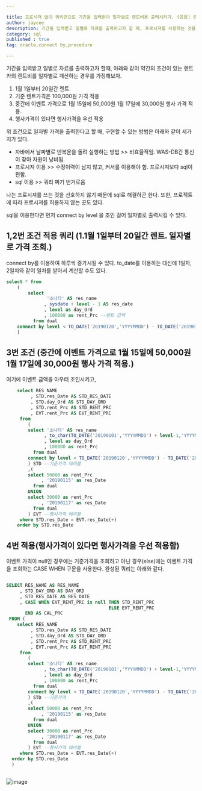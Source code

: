 ```yaml
---

title: 프로시져 없이 쿼리만으로 기간을 입력받아 일자별로 렌트비용 출력시키기. (응용) 중간에 행사렌트비용 섞어서 출력하기.
author: jaycee
description: 기간을 입력받고 일별로 자료를 출력하고자 할 때, 프로시져를 사용하는 것을 일반적으로 고려한다. 어떻게 보면 간단한 조회기능인데 프로시져를 생성한다는게 자원낭비이기도 하고 다시 기억을 끄집어내어 개발한다는게 매우 귀찮다. 이것을 프로시져를 쓰지않고 connect by를 이용하여 sql문만으로 처리할 수 있다. 그 방법을 알아보자.
category: sql
published : true
tag: oracle,connect by,procedure

---
```


기간을 입력받고 일별로 자료를 출력하고자 할때, 아래와 같이 약간의 조건이 있는 렌트카의 렌트비를 일자별로 계산하는 경우를 가정해보자.

1. 1월 1일부터 20일간 렌트.
2. 기준 렌트가격은 100,000원 가격 적용
3. 중간에 이벤트 가격으로 1월 15일에 50,000원 1월 17일에 30,000원 행사 가격 적용.
4. 행사가격이 있다면 행사가격을 우선 적용

위 조건으로 일자별 가격을 출력한다고 할 때, 구현할 수 있는 방법은 아래와 같이 세가지가 있다.

- 자바에서 날짜별로 반복문을 돌려 실행하는 방법 >> 비효율적임. WAS-DB간 통신이 잦아 자원이 낭비됨.
- 프로시져 이용 >> 수정이력이 남지 않고, 커서를 이용해야 함. 프로시져보다 sql이 편함.
- sql 이용 >> 쿼리 짜기 번거로움

나는 프로시져를 쓰는 것을 선호하지 않기 때문에 sql로 해결하곤 한다. 또한, 프로젝트에 따라 프로시져를 허용하지 않는 곳도 있다.

sql을 이용한다면 먼저 connect by level 을 조인 걸어 일자별로 출력시킬 수 있다.

## 1,2번 조건 적용 쿼리 (1.1월 1일부터 20일간 렌트. 일자별로 가격 조회.)
connect by를 이용하여 하루씩 증가시킬 수 있다. to_date를 이용하는 대신에 1일차, 2일차와 같이 일차를 받아서 계산할 수도 있다.
``` sql
select * from 
	(
        select 
               '소나타' AS res_name
              , sysdate + level - 1 AS res_date
    	      , level as day_Ord
    	      , 100000 as rent_Prc --렌트 금액 
          from dual
    connect by level < TO_DATE('20190120','YYYYMMDD') - TO_DATE('20190101','YYYYMMDD') + 2
	)
```

## 3번 조건 (중간에 이벤트 가격으로 1월 15일에 50,000원 1월 17일에 30,000원 행사 가격 적용.)
여기에 이벤트 금액을 아우터 조인시키고,
``` sql
	select RES_NAME
	     , STD.res_Date AS STD_RES_DATE
	     , STD.day_Ord AS STD_DAY_ORD
	     , STD.rent_Prc AS STD_RENT_PRC
	     , EVT.rent_Prc AS EVT_RENT_PRC
	 from 
		(
		select '소나타' AS res_name
		      , to_char(TO_DATE('20190101','YYYYMMDD') + level-1,'YYYYMMDD') AS res_Date
		      , level as day_Ord
		      , 100000 as rent_Prc
		  from dual
		connect by level < TO_DATE('20190120','YYYYMMDD') - TO_DATE('20190101','YYYYMMDD') + 2
		) STD --기준가격 테이블
		,(
		select 50000 as rent_Prc
		     , '20190115' as res_Date
		  from dual
        UNION
		select 30000 as rent_Prc
		     , '20190117' as res_Date
		  from dual
		) EVT --행사가격 테이블
	 where STD.res_Date = EVT.res_Date(+)
	order by STD.res_Date
```


## 4번 적용(행사가격이 있다면 행사가격을 우선 적용함)
이벤트 가격이 null인 경우에는 기준가격을 조회하고 아닌 경우(else)에는 이벤트 가격을 조회하는 CASE WHEN 구문을 사용한다.
완성된 쿼리는 아래와 같다.
``` sql

SELECT RES_NAME AS RES_NAME
     , STD_DAY_ORD AS DAY_ORD
     , STD_RES_DATE AS RES_DATE
     , CASE WHEN EVT_RENT_PRC is null THEN STD_RENT_PRC
                                      ELSE EVT_RENT_PRC
       END AS CAL_PRC
 FROM (	
	select RES_NAME
	     , STD.res_Date AS STD_RES_DATE
	     , STD.day_Ord AS STD_DAY_ORD
	     , STD.rent_Prc AS STD_RENT_PRC
	     , EVT.rent_Prc AS EVT_RENT_PRC
	 from 
		(
		select '소나타' AS res_name
		      , to_char(TO_DATE('20190101','YYYYMMDD') + level-1,'YYYYMMDD') AS res_Date
		      , level as day_Ord
		      , 100000 as rent_Prc
		  from dual
		connect by level < TO_DATE('20190120','YYYYMMDD') - TO_DATE('20190101','YYYYMMDD') + 2
		) STD --기준가격 
		,(
		select 50000 as rent_Prc
		     , '20190115' as res_Date
		  from dual
		UNION
		select 30000 as rent_Prc
		     , '20190117' as res_Date
		  from dual
		) EVT --행사가격 테이블
	 where STD.res_Date = EVT.res_Date(+)
  order by STD.res_Date
  )
  
```
![image](https://user-images.githubusercontent.com/35021788/51357692-7f884680-1b03-11e9-9f2f-589cc60540c9.png)
